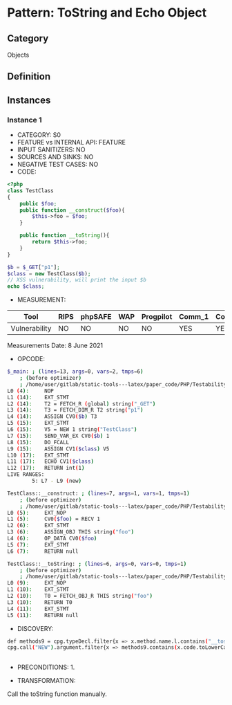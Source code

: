 # Pattern: ToString and Echo Object

## Category

Objects

## Definition

## Instances

### Instance 1

- CATEGORY: S0
- FEATURE vs INTERNAL API: FEATURE
- INPUT SANITIZERS:  NO
- SOURCES AND SINKS: NO 
- NEGATIVE TEST CASES: NO
- CODE:

```php
<?php
class TestClass
{
    public $foo;
    public function __construct($foo){
        $this->foo = $foo;
    }

    public function __toString(){
        return $this->foo;
    }
}

$b = $_GET["p1"];
$class = new TestClass($b);
// XSS vulnerability, will print the input $b
echo $class;
```

- MEASUREMENT:

| Tool          | RIPS | phpSAFE | WAP  | Progpilot | Comm_1 | Comm_2 | Correct |
| ------------- | ---- | ------- | ---- | --------- | ------- | --------- | ------- |
| Vulnerability | NO   | NO      | NO   | NO        | YES     | YES       | YES     |
Measurements Date: 8 June 2021

- OPCODE:

```bash
$_main: ; (lines=13, args=0, vars=2, tmps=6)
    ; (before optimizer)
    ; /home/user/gitlab/static-tools---latex/paper_code/PHP/Testability_Patterns/34_tostring_echo_object/34_tostring_echo_object.php:1-17
L0 (4):     NOP
L1 (14):    EXT_STMT
L2 (14):    T2 = FETCH_R (global) string("_GET")
L3 (14):    T3 = FETCH_DIM_R T2 string("p1")
L4 (14):    ASSIGN CV0($b) T3
L5 (15):    EXT_STMT
L6 (15):    V5 = NEW 1 string("TestClass")
L7 (15):    SEND_VAR_EX CV0($b) 1
L8 (15):    DO_FCALL
L9 (15):    ASSIGN CV1($class) V5
L10 (17):   EXT_STMT
L11 (17):   ECHO CV1($class)
L12 (17):   RETURN int(1)
LIVE RANGES:
        5: L7 - L9 (new)

TestClass::__construct: ; (lines=7, args=1, vars=1, tmps=1)
    ; (before optimizer)
    ; /home/user/gitlab/static-tools---latex/paper_code/PHP/Testability_Patterns/34_tostring_echo_object/34_tostring_echo_object.php:5-7
L0 (5):     EXT_NOP
L1 (5):     CV0($foo) = RECV 1
L2 (6):     EXT_STMT
L3 (6):     ASSIGN_OBJ THIS string("foo")
L4 (6):     OP_DATA CV0($foo)
L5 (7):     EXT_STMT
L6 (7):     RETURN null

TestClass::__toString: ; (lines=6, args=0, vars=0, tmps=1)
    ; (before optimizer)
    ; /home/user/gitlab/static-tools---latex/paper_code/PHP/Testability_Patterns/34_tostring_echo_object/34_tostring_echo_object.php:9-11
L0 (9):     EXT_NOP
L1 (10):    EXT_STMT
L2 (10):    T0 = FETCH_OBJ_R THIS string("foo")
L3 (10):    RETURN T0
L4 (11):    EXT_STMT
L5 (11):    RETURN null
```

- DISCOVERY:


```bash
def methods9 = cpg.typeDecl.filter{x => x.method.name.l.contains("__tostring")}.name.l
cpg.call("NEW").argument.filter{x => methods9.contains(x.code.toLowerCase)}.size
    
```

- PRECONDITIONS:
   1.

- TRANSFORMATION: 

Call the toString function manually.

```

```



